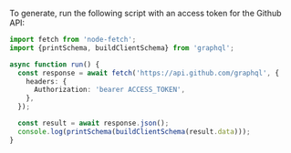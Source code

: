 To generate, run the following script with an access token for the Github API:

```ts
import fetch from 'node-fetch';
import {printSchema, buildClientSchema} from 'graphql';

async function run() {
  const response = await fetch('https://api.github.com/graphql', {
    headers: {
      Authorization: 'bearer ACCESS_TOKEN',
    },
  });

  const result = await response.json();
  console.log(printSchema(buildClientSchema(result.data)));
}
```

